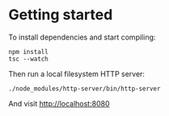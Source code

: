 # Getting started

To install dependencies and start compiling:

```
npm install
tsc --watch
```

Then run a local filesystem HTTP server:

```
./node_modules/http-server/bin/http-server
```

And visit [http://localhost:8080](http://localhost:8080)
